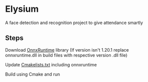# Elysium
A face detection and recognition project to give attendance smartly

## Steps
Download [OnnxRuntime](https://github.com/microsoft/onnxruntime/releases/tag/v1.20.1) library
(If version isn't 1.20.1 replace onnxruntime.dll in build files with respective version .dll file)

Update [Cmakelists.txt](CMakeLists.txt) including onnxruntime

Build using Cmake and run
